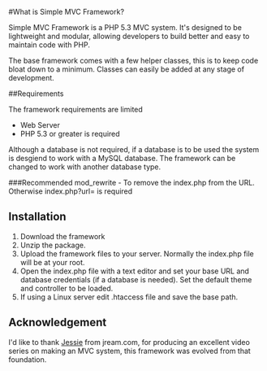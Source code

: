 #What is Simple MVC Framework?

Simple MVC Framework is a PHP 5.3 MVC system. It's designed to be lightweight and modular, allowing developers to build better and easy to maintain code with PHP.

The base framework comes with a few helper classes, this is to keep code bloat down to a minimum. Classes can easily be added at any stage of development.

##Requirements

 The framework requirements are limited

 - Web Server
 - PHP 5.3 or greater is required

 Although a database is not required, if a database is to be used the system is desgiend to work with a MySQL database. The framework can be changed to work with another database type.

###Recommended
 mod_rewrite - To remove the index.php from the URL. Otherwise index.php?url= is required

## Installation

1. Download the framework
2. Unzip the package.
3. Upload the framework files to your server. Normally the index.php file will be at your root.
4. Open the index.php file with a text editor and set your base URL and database credentials (if a database is needed). Set the default theme and controller to be loaded.
5. If using a Linux server edit .htaccess file and save the base path.

## Acknowledgement

I'd like to thank [Jessie](http://jream.com/) from jream.com, for producing an excellent video series on making an MVC system, this framework was evolved from that foundation.
